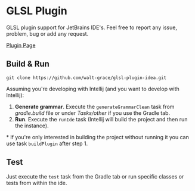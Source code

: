 # GLSL Plugin

GLSL plugin support for JetBrains IDE's.
Feel free to report any issue, problem, bug or add any request.

[Plugin Page](https://plugins.jetbrains.com/plugin/18470-glsl)


## Build & Run
``` shell
git clone https://github.com/walt-grace/glsl-plugin-idea.git
```
Assuming you're developing with Intellij (and you want to develop with Intellij):
1. **Generate grammar**. Execute the `generateGrammarClean` task from _gradle.build_ file or under _Tasks/other_ if you use the Gradle tab. 
2. **Run**. Execute the `runIde` task (Intellij will build the project and then run the instance).

\* If you're only interested in building the project without running it you can use task `buildPlugin` after step 1.

## Test
Just execute the `test` task from the Gradle tab or run specific classes or tests from within the ide.
